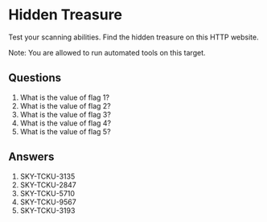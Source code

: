 # Hidden Treasure
Test your scanning abilities. Find the hidden treasure on this HTTP website.

Note: You are allowed to run automated tools on this target.

## Questions
1. What is the value of flag 1?
2. What is the value of flag 2?
3. What is the value of flag 3?
4. What is the value of flag 4?
5. What is the value of flag 5?

## Answers
1. SKY-TCKU-3135
2. SKY-TCKU-2847
3. SKY-TCKU-5710
4. SKY-TCKU-9567
5. SKY-TCKU-3193
